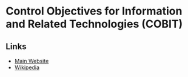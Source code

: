 # Control Objectives for Information and Related Technologies (COBIT)

## Links

- [Main Website](https://isaca.org/resources/cobit)
- [Wikipedia](https://en.wikipedia.org/wiki/COBIT)
